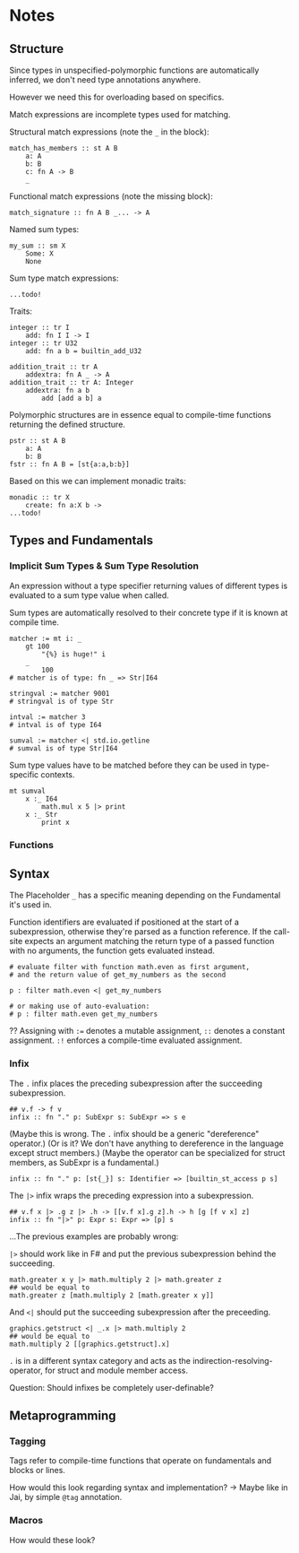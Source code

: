 # Notes

## Structure

Since types in unspecified-polymorphic functions are automatically inferred, we don't need type annotations anywhere.

However we need this for overloading based on specifics.

Match expressions are incomplete types used for matching.

Structural match expressions (note the `_` in the block):

    match_has_members :: st A B
        a: A
        b: B
        c: fn A -> B
        _

Functional match expressions (note the missing block):

    match_signature :: fn A B _... -> A

Named sum types:

    my_sum :: sm X
        Some: X
        None

Sum type match expressions:

    ...todo!

Traits:

    integer :: tr I
        add: fn I I -> I
    integer :: tr U32
        add: fn a b = builtin_add_U32

    addition_trait :: tr A
        addextra: fn A _ -> A
    addition_trait :: tr A: Integer
        addextra: fn a b
            add [add a b] a

Polymorphic structures are in essence equal to compile-time functions returning the defined structure.

    pstr :: st A B
        a: A
        b: B
    fstr :: fn A B = [st{a:a,b:b}]

Based on this we can implement monadic traits:

    monadic :: tr X
        create: fn a:X b ->
    ...todo!

## Types and Fundamentals

### Implicit Sum Types & Sum Type Resolution

An expression without a type specifier returning values of different types is evaluated to a sum type value when called.

Sum types are automatically resolved to their concrete type if it is known at compile time.


    matcher := mt i: _
        gt 100
            "{%} is huge!" i
        _
            100
    # matcher is of type: fn _ => Str|I64

    stringval := matcher 9001
    # stringval is of type Str

    intval := matcher 3
    # intval is of type I64

    sumval := matcher <| std.io.getline
    # sumval is of type Str|I64

Sum type values have to be matched before they can be used in type-specific contexts.

    mt sumval
        x :_ I64
            math.mul x 5 |> print
        x :_ Str
            print x

### Functions

## Syntax

The Placeholder `_` has a specific meaning depending on the Fundamental it's used in.

Function identifiers are evaluated if positioned at the start of a subexpression, otherwise they're parsed as a function reference.
If the call-site expects an argument matching the return type of a passed function with no arguments, the function gets evaluated instead.

    # evaluate filter with function math.even as first argument,
    # and the return value of get_my_numbers as the second

    p : filter math.even <| get_my_numbers

    # or making use of auto-evaluation:
    # p : filter math.even get_my_numbers

?? Assigning with `:=` denotes a mutable assignment, `::` denotes a constant assignment. `:!` enforces a compile-time evaluated assignment.

### Infix

The `.` infix places the preceding subexpression after the succeeding subexpression.

    ## v.f -> f v
    infix :: fn "." p: SubExpr s: SubExpr => s e

(Maybe this is wrong. The `.` infix should be a generic "dereference" operator.)
(Or is it? We don't have anything to dereference in the language except struct members.)
(Maybe the operator can be specialized for struct members, as SubExpr is a fundamental.)

    infix :: fn "." p: [st{_}] s: Identifier => [builtin_st_access p s]

The `|>` infix wraps the preceding expression into a subexpression.

    ## v.f x |> .g z |> .h -> [[v.f x].g z].h -> h [g [f v x] z]
    infix :: fn "|>" p: Expr s: Expr => [p] s

...The previous examples are probably wrong:

`|>` should work like in F# and put the previous subexpression behind the succeeding.

    math.greater x y |> math.multiply 2 |> math.greater z
    ## would be equal to
    math.greater z [math.multiply 2 [math.greater x y]]

And `<|` should put the succeeding subexpression after the preceeding.

    graphics.getstruct <| _.x |> math.multiply 2
    ## would be equal to
    math.multiply 2 [[graphics.getstruct].x]

`.` is in a different syntax category and acts as the indirection-resolving-operator, for struct and module member access.

Question: Should infixes be completely user-definable?

## Metaprogramming

### Tagging

Tags refer to compile-time functions that operate on fundamentals and blocks or lines.

How would this look regarding syntax and implementation?
-> Maybe like in Jai, by simple `@tag` annotation.

### Macros

How would these look?
